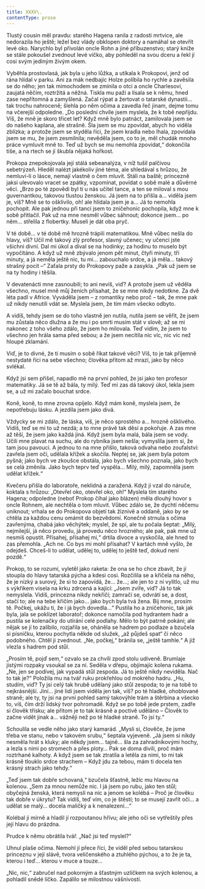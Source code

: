```yaml
---
title: XXXV\.
contentType: prose
---
```


  

Tlustý cousin měl pravdu: starého Hagena ranila z radosti mrtvice, ale nedorazila ho ještě; ležel bez vlády obklopen doktory a namáhal se otevřít levé oko. Narychlo byl přivolán oncle Rohn a jiné příbuzenstvo; starý kníže se stále pokoušel zvednout levé víčko, aby pohleděl na svou dceru a řekl jí cosi svým jediným živým okem.

Vyběhla prostovlasá, jak byla u jeho lůžka, a utíkala k Prokopovi, jenž od rána hlídal v parku. Ani za mák nedbajíc Holze políbila ho rychle a zavěsila se do něho; jen tak mimochodem se zmínila o otci a oncle Charlesovi, zaujatá něčím, roztržitá a něžná. Tiskla mu paži a lísala se k němu, hned zase nepřítomná a zamyšlená. Začal rýpat a žertovat o tatarské dynastii… tak trochu nahroceně; šlehla po něm očima a zavedla řeč jinam, dejme tomu na včerejší odpoledne. „Do poslední chvíle jsem myslela, že k tobě nepřijdu. Víš, že mně je skoro třicet let? Když mně bylo patnáct, zamilovala jsem se do našeho kaplana, ale strašně. Šla jsem se mu zpovídat, abych ho viděla zblízka; a protože jsem se styděla říci, že jsem kradla nebo lhala, zpovídala jsem se mu, že jsem zesmilnila; nevěděla jsem, co to je, měl chudák mnoho práce vymluvit mně to. Teď už bych se mu nemohla zpovídat,“ dokončila tiše, a na rtech se jí škubla nějaká hořkost.

Prokopa znepokojovala její stálá sebeanalýza, v níž tušil palčivou sebetrýzeň. Hleděl nalézt jakékoliv jiné téma, ale shledával s hrůzou, že nemluví-li o lásce, nemají vlastně o čem mluvit. Stáli na baště; princezně jaksi ulevovalo vracet se zpátky, vzpomínat, povídat o sobě malé a důvěrné věci. „Brzo po té zpovědi byl ti u nás učitel tance, a ten se miloval s mou guvernantkou, takovou tlustou ženskou. Já jsem na to přišla a… viděla jsem je, víš? Mně se to ošklivilo, oh! ale hlídala jsem je a… Já to nemohla pochopit. Ale pak jednou při tanci jsem to zničehonic pochopila, když mne k sobě přitlačil. Pak už na mne nesměl vůbec sáhnout; dokonce jsem… po něm… střelila z flobertky. Museli je dát oba pryč.

V té době… v té době mě hrozně trápili matematikou. Mně vůbec nešla do hlavy, víš? Učil mě takový zlý profesor, slavný učenec; vy učenci jste všichni divní. Dal mi úkol a díval se na hodinky; za hodinu to muselo být vypočítáno. A když už mně zbývalo jenom pět minut, čtyři minuty, tři minuty, a já neměla ještě nic, tu mi… zabouchalo srdce, a já měla… takový strašný pocit –“ Zaťala prsty do Prokopovy paže a zasykla. „Pak už jsem se na ty hodiny i těšila.

V devatenácti mne zasnoubili; to ani nevíš, viď? A protože jsem už věděla všechno, musel mně můj ženich přísahat, že se mne nikdy nedotkne. Za dvě léta padl v Africe. Vyváděla jsem – z romantiky nebo proč – tak, že mne pak už nikdy nenutili vdát se. Myslela jsem, že tím mám všecko odbyto.

A vidíš, tehdy jsem se do toho vlastně jen nutila, nutila jsem se věřit, že jsem mu zůstala něco dlužna a že mu i po smrti musím stát v slově; až se mi nakonec z toho všeho zdálo, že jsem ho milovala. Teď vidím, že jsem to všechno jen hrála sama před sebou; a že jsem necítila nic víc, nic víc než hloupé zklamání.

Viď, je to divné, že ti musím o sobě říkat takové věci? Víš, to je tak příjemně nestydaté říci na sebe všechno; člověka přitom až mrazí, jako by něco svlékal.

Když jsi sem přišel, napadlo mě na první pohled, že jsi jako ten profesor matematiky. Já se tě až bála, ty milý. Teď mi zas dá takový úkol, lekla jsem se, a už mi začalo bouchat srdce.

Koně, koně, to mne zrovna opíjelo. Když mám koně, myslela jsem, že nepotřebuju lásku. A jezdila jsem jako divá.

Vždycky se mi zdálo, že láska, víš, je něco sprostého a… hrozně ošklivého. Vidíš, teď se mi to už nezdá; a to mne právě tak děsí a pokořuje. A zas mne až těší, že jsem jako každá jiná. Když jsem byla malá, bála jsem se vody. Učili mne plavat na suchu, ale do rybníka jsem nešla; vymyslila jsem si, že tam jsou pavouci. A jednou to na mne přišlo, taková odvaha nebo zoufalství: zavřela jsem oči, udělala křížek a skočila. Neptej se, jak jsem byla potom pyšná; jako bych ve zkoušce obstála, jako bych všechno poznala, jako bych se celá změnila. Jako bych teprv teď vyspěla… Milý, milý, zapomněla jsem udělat křížek.“

  

Kvečeru přišla do laboratoře, neklidná a zaražená. Když ji vzal do náruče, koktala s hrůzou: „Otevřel oko, otevřel oko, oh!“ Myslela tím starého Hagena; odpoledne (neboť Prokop číhal jako blázen) měla dlouhý hovor s oncle Rohnem, ale nechtěla o tom mluvit. Vůbec zdálo se, že dychtí něčemu uniknout; vrhala se do Prokopova objetí tak žíznivě a oddaně, jako by se chtěla za každou cenu omámit do bezvědomí. Konečně strnula s očima zavřenýma, chabá jako věchýtek; myslel, že spí, ale tu počala šeptat: „Milý, nejmilejší, já něco provedu, já provedu něco hrozného; ale pak, pak mne už nesmíš opustit. Přísahej, přísahej mi,“ drtila divoce a vyskočila, ale hned to zas přemohla. „Ach ne. Co bys mi mohl přísahat? V kartách mně vyšlo, že odejdeš. Chceš-li to udělat, udělej to, udělej to ještě teď, dokud není pozdě.“

Prokop, to se rozumí, vyletěl jako raketa: že ona se ho chce zbavit, že jí stoupla do hlavy tatarská pýcha a kdesi cosi. Rozčilila se a křičela na něho, že je nízký a surový, že si to zapovídá, že… že…; ale jen to z ní vylítlo, už mu s výkřikem visela na krku zdrcená a kající: „Jsem zvíře, viď? Já to tak nemyslela. Vidíš, princezna nikdy nekřičí; zamračí se, odvrátí se, a dost, stačí to; ale na tebe křičím jako… jako bych byla tvá žena. Bij mne, prosím tě. Počkej, ukážu ti, že i já bych dovedla…“ Pustila ho a zničehonic, tak jak byla, jala se poklízet laboratoř; dokonce namočila pod hydrantem hadr a pustila se kolenačky do utírání celé podlahy. Mělo to být patrně pokání; ale nějak se jí to zalíbilo, rozjařila se, oháněla se hadrem po podlaze a bzučela si písničku, kterou pochytla někde od služek, „až půjdeš spat“ či něco podobného. Chtěl ji zvednout. „Ne, počkej,“ bránila se, „ještě tamhle.“ A již vlezla s hadrem pod stůl.

„Prosím tě, pojď sem,“ ozvalo se za chvíli zpod stolu udiveně. Brumlaje jistými rozpaky vsoukal se za ní. Seděla v dřepu, objímajíc kolena rukama. „Ne, jen se podívej, jak vypadá stůl zespoda. Já to ještě nikdy neviděla. Nač to tak je?“ Položila mu na tvář ruku prokřehlou od mokrého hadru. „Hu, studím, viď? Ty jsi celý tak hrubě udělaný jako stůl zespoda; to je na tobě to nejkrásnější. Jiní… jiné lidi jsem viděla jen tak, víš? po té hladké, ohoblované straně; ale ty, ty jsi na první pohled samý takovýhle trám a štěrbina a všecko to, víš, čím drží lidský tvor pohromadě. Když se po tobě jede prstem, zadře si člověk třísku; ale přitom je to tak krásně a poctivě uděláno – Člověk to začne vidět jinak a… vážněji než po té hladké straně. To jsi ty.“

Schoulila se vedle něho jako starý kamarád. „Mysli si, člověče, že jsme třeba ve stanu, nebo v takovém srubu,“ šeptala vyjeveně. „Já jsem si nikdy nesměla hrát s kluky; ale někdy jsem… tajně… šla za zahradníkovými hochy, a lezla s nimi po stromech a přes ploty… Pak se doma divili, proč mám roztrhané kalhoty. A když jsem se tak ztratila a letěla za nimi, to mi tak krásně tlouklo srdce strachem – Když jdu za tebou, mám ti docela ten krásný strach jako tehdy.“

„Teď jsem tak dobře schovaná,“ bzučela šťastně, ležíc mu hlavou na kolenou. „Sem za mnou nemůže nic. I já jsem po rubu, jako ten stůl; obyčejná ženská, která nemyslí na nic a jenom se kolébá – Proč je člověku tak dobře v úkrytu? Tak vidíš, teď vím, co je štěstí; to se musejí zavřít oči… a udělat se malý… docela maličký a k nenalezení…“

Kolébal ji mírně a hladil jí rozpoutanou hřívu; ale jeho oči se vytřeštily přes její hlavu do prázdna.

Prudce k němu obrátila tvář. „Nač jsi teď myslel?“

Uhnul plaše očima. Nemohl jí přece říci, že viděl před sebou tatarskou princeznu v její slávě, tvora veličenského a ztuhlého pýchou, a to že je ta, kterou i teď… kterou v muce a touze…

„Nic, nic,“ zabručel nad pokorným a šťastným uzlíčkem na svých kolenou, a pohladil snědé líčko. Zapálilo se milostnou vášnivostí.
